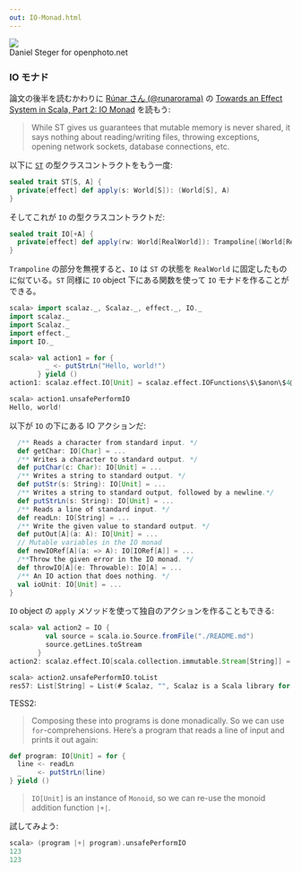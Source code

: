 ```yaml
---
out: IO-Monad.html
---
```


<div class="floatingimage">
<img src="http://eed3si9n.com/images/openphoto-6987bw.jpg">
<div class="credit">Daniel Steger for openphoto.net</div>
</div>

### IO モナド

論文の後半を読むかわりに [Rúnar さん (@runarorama)](http://twitter.com/runarorama) の [Towards an Effect System in Scala, Part 2: IO Monad](http://apocalisp.wordpress.com/2011/12/19/towards-an-effect-system-in-scala-part-2-io-monad/) を読もう:

> While ST gives us guarantees that mutable memory is never shared, it says nothing about reading/writing files, throwing exceptions, opening network sockets, database connections, etc.

以下に [`ST`](https://github.com/scalaz/scalaz/blob/scalaz-seven/effect/src/main/scala/scalaz/effect/ST.scala) の型クラスコントラクトをもう一度:

```scala
sealed trait ST[S, A] {
  private[effect] def apply(s: World[S]): (World[S], A)
}
```

そしてこれが `IO` の型クラスコントラクトだ:

```scala
sealed trait IO[+A] {
  private[effect] def apply(rw: World[RealWorld]): Trampoline[(World[RealWorld], A)]
}
```

`Trampoline` の部分を無視すると、`IO` は `ST` の状態を `RealWorld` に固定したものに似ている。`ST` 同様に `IO` object 下にある関数を使って `IO` モナドを作ることができる。

```scala
scala> import scalaz._, Scalaz._, effect._, IO._
import scalaz._
import Scalaz._
import effect._
import IO._

scala> val action1 = for {
         _ <- putStrLn("Hello, world!")
       } yield ()
action1: scalaz.effect.IO[Unit] = scalaz.effect.IOFunctions\$\$anon\$4@149f6f65

scala> action1.unsafePerformIO
Hello, world!

```

以下が `IO` の下にある IO アクションだ:

```scala
  /** Reads a character from standard input. */
  def getChar: IO[Char] = ...
  /** Writes a character to standard output. */
  def putChar(c: Char): IO[Unit] = ...
  /** Writes a string to standard output. */
  def putStr(s: String): IO[Unit] = ...
  /** Writes a string to standard output, followed by a newline.*/
  def putStrLn(s: String): IO[Unit] = ...
  /** Reads a line of standard input. */
  def readLn: IO[String] = ...
  /** Write the given value to standard output. */
  def putOut[A](a: A): IO[Unit] = ...
  // Mutable variables in the IO monad
  def newIORef[A](a: => A): IO[IORef[A]] = ...
  /**Throw the given error in the IO monad. */
  def throwIO[A](e: Throwable): IO[A] = ...
  /** An IO action that does nothing. */
  val ioUnit: IO[Unit] = ...
}
```

`IO` object の `apply` メソッドを使って独自のアクションを作ることもできる:

```scala
scala> val action2 = IO {
         val source = scala.io.Source.fromFile("./README.md")
         source.getLines.toStream
       }
action2: scalaz.effect.IO[scala.collection.immutable.Stream[String]] = scalaz.effect.IOFunctions\$\$anon\$4@bab4387

scala> action2.unsafePerformIO.toList
res57: List[String] = List(# Scalaz, "", Scalaz is a Scala library for functional programming., "", It provides purely functional data structures to complement those from the Scala standard library., ...
```

TESS2:

> Composing these into programs is done monadically. So we can use `for`-comprehensions. Here’s a program that reads a line of input and prints it out again:

```scala
def program: IO[Unit] = for {
  line <- readLn
  _    <- putStrLn(line)
} yield ()
```


> `IO[Unit]` is an instance of `Monoid`, so we can re-use the monoid addition function `|+|`.

試してみよう:

```scala
scala> (program |+| program).unsafePerformIO
123
123

```
